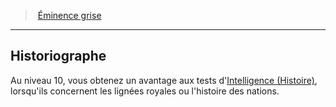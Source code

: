 ﻿---
!GenericItem
Name: Historiographe
Id: wizard_eminence_hd.md#historiographe
ParentLink: wizard_eminence_hd.md#Éminence-grise
ParentName: Éminence grise
NameLevel: 2
Attributes: {}
---
> [Éminence grise](hd_wizard_eminence.md)

---

## Historiographe

Au niveau 10, vous obtenez un avantage aux tests d'[Intelligence (Histoire)](hd_abilities_intelligence_histoire.md), lorsqu'ils concernent les lignées royales ou l'histoire des nations.

